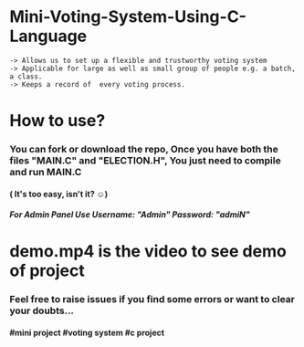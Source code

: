 # Mini-Voting-System-Using-C-Language

    -> Allows us to set up a flexible and trustworthy voting system
    -> Applicable for large as well as small group of people e.g. a batch, a class.
    -> Keeps a record of  every voting process.

# How to use?
### You can fork or download the repo, Once you have both the files "MAIN.C" and "ELECTION.H", You just need to compile and run MAIN.C
#### ( It's too easy, isn't it? ☺)
##### For Admin Panel Use Username: "Admin" Password: "admiN"

# demo.mp4 is the video to see demo of project


### Feel free to raise issues if you find some errors or want to clear your doubts...

#### #mini project #voting system #c project
